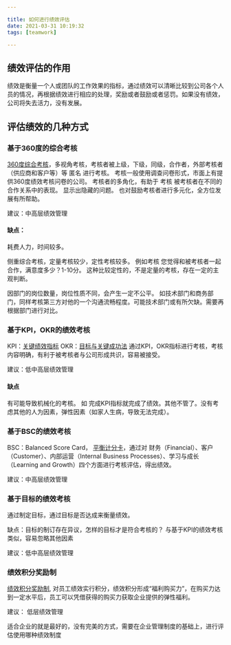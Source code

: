 ```yaml
---

title: 如何进行绩效评估
date: 2021-03-31 10:19:32
tags: [teamwork]

---
```


## 绩效评估的作用
绩效是衡量一个人或团队的工作效果的指标，通过绩效可以清晰比较到公司各个人员的情况，再根据绩效进行相应的处理，奖励或者鼓励或者惩罚。如果没有绩效，公司将失去活力，没有发展。

## 评估绩效的几种方式

### 基于360度的综合考核
[360度综合考核](https://baike.baidu.com/item/360%E5%BA%A6%E8%80%83%E8%AF%84/9590521)，多视角考核，考核者被上级，下级，同级，合作者，外部考核者（供应商和客户等）等 匿名 进行考核。
考核一般使用调查问卷形式，市面上有提供360度绩效考核问卷的公司。
考核者的多角化，有助于 考核 被考核者在不同的合作关系中的表现。 显示出隐藏的问题。
也对鼓励考核者进行多元化，全方位发展有所帮助。

建议：中高层绩效管理


#### 缺点：

耗费人力，时间较多。

侧重综合考核，定量考核较少，定性考核较多。
例如考核 您觉得和被考核者一起合作，满意度多少？1-10分。 这种比较定性的，不是定量的考核，存在一定的主观判断。


因部门的岗位数量，岗位性质不同，会产生一定不公平。
如技术部门和商务部门，同样考核第三方对他的一个沟通流畅程度。可能技术部门或有所欠缺。需要再根据部门进行对比。


### 基于KPI，OKR的绩效考核
KPI：[关键绩效指标](https://baike.baidu.com/item/%E5%85%B3%E9%94%AE%E7%BB%A9%E6%95%88%E6%8C%87%E6%A0%87/4707236?fromtitle=KPI&fromid=3007508)
OKR：[目标与关键成功法](https://baike.baidu.com/item/OKR)
通过KPI，OKR指标进行考核，考核内容明确，有利于被考核者与公司形成共识，容易被接受。

建议：低中高层绩效管理

#### 缺点
有可能导致机械化的考核。
如 完成KPI指标就完成了绩效。其他不管了。没有考虑其他的人为因素，弹性因素（如家人生病，导致无法完成）。

### 基于BSC的绩效考核
BSC：Balanced Score Card， [平衡计分卡](https://baike.baidu.com/item/%E5%B9%B3%E8%A1%A1%E8%AE%A1%E5%88%86%E5%8D%A1)，通过对 财务（Financial）、客户（Customer）、内部运营（Internal Business Processes）、学习与成长（Learning and Growth）四个方面进行考核评估，得出绩效。

建议：中高层绩效管理

### 基于目标的绩效考核
通过制定目标，通过目标是否达成来衡量绩效。

缺点：目标的制订存在异议，怎样的目标才是符合考核的？
与基于KPI的绩效考核类似，容易忽略其他因素

建议：低中高层绩效管理

### 绩效积分奖励制
[绩效积分奖励制](https://baike.baidu.com/item/%E7%BB%A9%E6%95%88%E7%A7%AF%E5%88%86%E5%A5%96%E5%8A%B1%E5%88%B6/7942875), 对员工绩效实行积分，绩效积分形成“福利购买力”，在购买力达到一定水平后，员工可以凭借获得的购买力获取企业提供的弹性福利。

建议： 低层绩效管理


适合企业的就是最好的，没有完美的方式，需要在企业管理制度的基础上，进行评估使用哪种绩效制度
